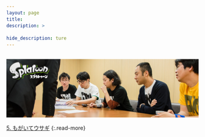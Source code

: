 ```yaml
---
layout: page
title: 
description: >
  
hide_description: ture
---
```

## 

<img src="/interviews/jp/WiiU/agmj/vol1/img/mainvisual4.jpg" stype="border-radius: 12px;">


[5. もがいてウサギ](5.md)
{:.read-more}